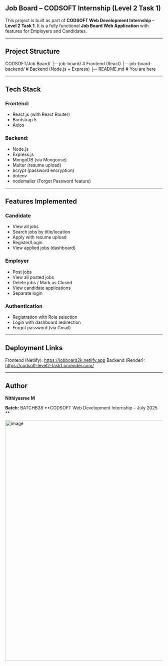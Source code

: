 ## Job Board – CODSOFT Internship (Level 2 Task 1)

This project is built as part of **CODSOFT Web Development Internship – Level 2 Task 1**. It is a fully functional **Job Board Web Application** with features for Employers and Candidates.

---

## Project Structure

CODSOFT/Job Board/
├─ job-board/ # Frontend (React)
├─ job-board-backend/ # Backend (Node.js + Express)
├─ README.md # You are here


---

## Tech Stack

### Frontend:
- React.js (with React Router)
- Bootstrap 5
- Axios

### Backend:
- Node.js
- Express.js
- MongoDB (via Mongoose)
- Multer (resume upload)
- bcrypt (password encryption)
- dotenv
- nodemailer (Forgot Password feature)

---

## Features Implemented

### Candidate
- View all jobs
- Search jobs by title/location
- Apply with resume upload
- Register/Login
- View applied jobs (dashboard)

### Employer
- Post jobs
- View all posted jobs
- Delete jobs / Mark as Closed
- View candidate applications
- Separate login

### Authentication
- Registration with Role selection
- Login with dashboard redirection
- Forgot password (via Gmail)

---

## Deployment Links


 Frontend (Netlify): https://jobboard2k.netlify.app
 Backend (Render): https://codsoft-level2-task1.onrender.com/


---

## Author

**Nithiyasree M**

**Batch:** BATCHB38 
**CODSOFT Web Development Internship – July 2025
**



<img width="1366" height="768" alt="image" src="https://github.com/user-attachments/assets/b9013e05-86b9-467f-aa72-6a973cd8943e" />


